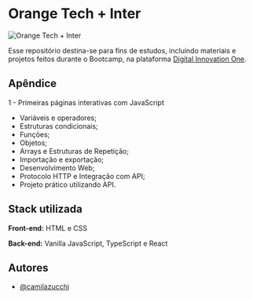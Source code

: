 
# Orange Tech + Inter
![Orange Tech + Inter](https://uploaddeimagens.com.br/images/004/080/912/original/bootcampOrangeTech.PNG?1666962805)

Esse repositório destina-se para fins de estudos, incluindo materiais e  projetos feitos durante o Bootcamp, na plataforma [Digital Innovation One](https://www.dio.me/).


## Apêndice

1 - Primeiras páginas interativas com JavaScript
- Variáveis e operadores;
- Estruturas condicionais;
- Funções;
- Objetos;
- Arrays e Estruturas de Repetição;
- Importação e exportação;
- Desenvolvimento Web;
- Protocolo HTTP e Integração com API;
- Projeto prático utilizando API.

## Stack utilizada

**Front-end:** HTML e CSS

**Back-end:** Vanilla JavaScript, TypeScript e React


## Autores

- [@camilazucchi](https://www.github.com/camilazucchi)

